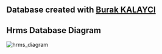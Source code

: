 <h2>Database created with <a href="https://github.com/torukobyte" target="_blank">Burak KALAYCI</a></h2>

## Hrms Database Diagram

![hrms_diagram](https://user-images.githubusercontent.com/83310769/120899032-5619d800-c636-11eb-8ec0-3e33bfbe0183.png)
